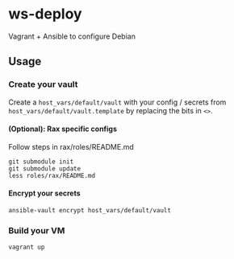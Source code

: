 # ws-deploy

Vagrant + Ansible to configure Debian

## Usage

### Create your vault

Create a `host_vars/default/vault` with your config / secrets from
`host_vars/default/vault.template` by replacing the bits in `<>`.

#### (Optional): Rax specific configs

Follow steps in rax/roles/README.md

    git submodule init
    git submodule update
    less roles/rax/README.md

#### Encrypt your secrets

    ansible-vault encrypt host_vars/default/vault

### Build your VM

    vagrant up
